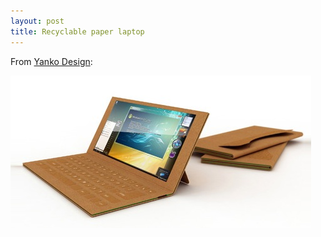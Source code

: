 ```yaml
---
layout: post
title: Recyclable paper laptop
---
```


From [Yanko Design](http://www.yankodesign.com/2009/11/03/disposable-paper-laptops/):

![](/img/Screen-shot-2010-01-01-at-PM-05.53.13.jpg)
